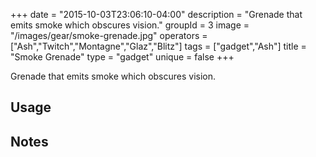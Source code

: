 +++
date = "2015-10-03T23:06:10-04:00"
description = "Grenade that emits smoke which obscures vision."
groupId = 3
image = "/images/gear/smoke-grenade.jpg"
operators = ["Ash","Twitch","Montagne","Glaz","Blitz"]
tags = ["gadget","Ash"]
title = "Smoke Grenade"
type = "gadget"
unique = false
+++

Grenade that emits smoke which obscures vision.

## Usage

## Notes
